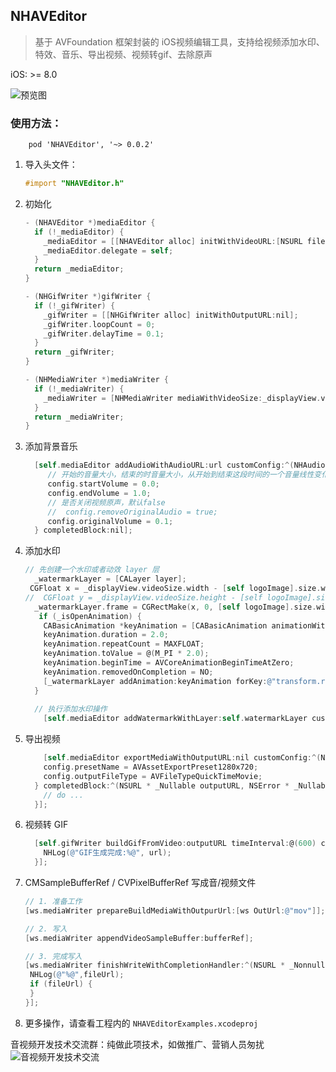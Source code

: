## NHAVEditor


> 基于 AVFoundation 框架封装的 iOS视频编辑工具，支持给视频添加水印、特效、音乐、导出视频、视频转gif、去除原声

iOS: >= 8.0

![预览图](https://github.com/nenhall/NHAVEditor/blob/master/preview.gif)

### 使用方法：

`    pod 'NHAVEditor', '~> 0.0.2'`

1. 导入头文件：

   ```objective-c
   #import "NHAVEditor.h"
   ```
   
2. 初始化

   ```objective-c
   - (NHAVEditor *)mediaEditor {
     if (!_mediaEditor) {
       _mediaEditor = [[NHAVEditor alloc] initWithVideoURL:[NSURL fileURLWithPath:kMp4Path]];
       _mediaEditor.delegate = self;
     }
     return _mediaEditor;
   }
   
   - (NHGifWriter *)gifWriter {
     if (!_gifWriter) {
       _gifWriter = [[NHGifWriter alloc] initWithOutputURL:nil];
       _gifWriter.loopCount = 0;
       _gifWriter.delayTime = 0.1;
     }
     return _gifWriter;
   }
   
   - (NHMediaWriter *)mediaWriter {
     if (!_mediaWriter) {
       _mediaWriter = [NHMediaWriter mediaWithVideoSize:_displayView.videoSize fileType:AVFileTypeQuickTimeMovie];
     }
     return _mediaWriter;
   }
   ```

3. 添加背景音乐

   ```objective-c
     [self.mediaEditor addAudioWithAudioURL:url customConfig:^(NHAudioConfig * _Nonnull config) {
        // 开始的音量大小，结束的时音量大小，从开始到结束这段时间的一个音量线性变化
        config.startVolume = 0.0;
        config.endVolume = 1.0;
        // 是否关闭视频原声，默认false
        //  config.removeOriginalAudio = true;
        config.originalVolume = 0.1;
     } completedBlock:nil];
   ```

4. 添加水印

   ```objective-c
   // 先创建一个水印或者动效 layer 层
     _watermarkLayer = [CALayer layer];
    CGFloat x = _displayView.videoSize.width - [self logoImage].size.width;
   //  CGFloat y = _displayView.videoSize.height - [self logoImage].size.height;
     _watermarkLayer.frame = CGRectMake(x, 0, [self logoImage].size.width, [self logoImage].size.height);
      if (_isOpenAnimation) {
       CABasicAnimation *keyAnimation = [CABasicAnimation animationWithKeyPath:@"transform.rotation.z"];
       keyAnimation.duration = 2.0;
       keyAnimation.repeatCount = MAXFLOAT;
       keyAnimation.toValue = @(M_PI * 2.0);
       keyAnimation.beginTime = AVCoreAnimationBeginTimeAtZero;
       keyAnimation.removedOnCompletion = NO;
       [_watermarkLayer addAnimation:keyAnimation forKey:@"transform.rotation.z"];
     }
     
     // 执行添加水印操作
       [self.mediaEditor addWatermarkWithLayer:self.watermarkLayer customConfig:nil completedBlock:nil];
   
   ```

5. 导出视频

   ```objective-c
       [self.mediaEditor exportMediaWithOutputURL:nil customConfig:^(NHExporyConfig * _Nonnull config) {
       config.presetName = AVAssetExportPreset1280x720;
       config.outputFileType = AVFileTypeQuickTimeMovie;
     } completedBlock:^(NSURL * _Nullable outputURL, NSError * _Nullable error) {
       // do ...
     }];
   ```

6. 视频转 GIF

   ```objective-c
     [self.gifWriter buildGifFromVideo:outputURL timeInterval:@(600) completion:^(NSURL * _Nullable url, NSError * _Nullable error) {
       NHLog(@"GIF生成完成:%@", url);
     }];
   ```

7. CMSampleBufferRef / CVPixelBufferRef 写成音/视频文件

   ```objective-c
   // 1. 准备工作
   [ws.mediaWriter prepareBuildMediaWithOutpurUrl:[ws OutUrl:@"mov"]];
   
   // 2. 写入
   [ws.mediaWriter appendVideoSampleBuffer:bufferRef];
   
   // 3. 完成写入
   [ws.mediaWriter finishWriteWithCompletionHandler:^(NSURL * _Nonnull fileUrl) {
    NHLog(@"%@",fileUrl);
    if (fileUrl) {
    }
   }];
   ```

8. 更多操作，请查看工程内的 `NHAVEditorExamples.xcodeproj`


音视频开发技术交流群：纯做此项技术，如做推广、营销人员匆扰
![音视频开发技术交流](https://upload-images.jianshu.io/upload_images/2443108-a7493c9f2f56cec8.png?imageMogr2/auto-orient/strip%7CimageView2/2/w/620)
